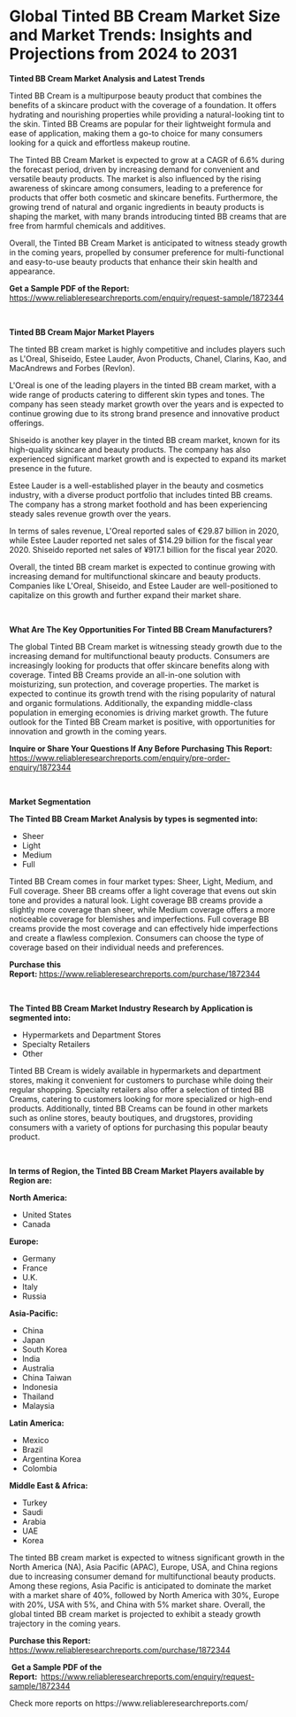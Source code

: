 <p><h1>Global Tinted BB Cream Market Size and Market Trends: Insights and Projections from 2024 to 2031</h1></p><p><strong>Tinted BB Cream Market Analysis and Latest Trends</strong></p>
<p><p>Tinted BB Cream is a multipurpose beauty product that combines the benefits of a skincare product with the coverage of a foundation. It offers hydrating and nourishing properties while providing a natural-looking tint to the skin. Tinted BB Creams are popular for their lightweight formula and ease of application, making them a go-to choice for many consumers looking for a quick and effortless makeup routine.</p><p>The Tinted BB Cream Market is expected to grow at a CAGR of 6.6% during the forecast period, driven by increasing demand for convenient and versatile beauty products. The market is also influenced by the rising awareness of skincare among consumers, leading to a preference for products that offer both cosmetic and skincare benefits. Furthermore, the growing trend of natural and organic ingredients in beauty products is shaping the market, with many brands introducing tinted BB creams that are free from harmful chemicals and additives.</p><p>Overall, the Tinted BB Cream Market is anticipated to witness steady growth in the coming years, propelled by consumer preference for multi-functional and easy-to-use beauty products that enhance their skin health and appearance.</p></p>
<p><strong>Get a Sample PDF of the Report:&nbsp;</strong> <a href="https://www.reliableresearchreports.com/enquiry/request-sample/1872344">https://www.reliableresearchreports.com/enquiry/request-sample/1872344</a></p>
<p>&nbsp;</p>
<p><strong>Tinted BB Cream Major Market Players</strong></p>
<p><p>The tinted BB cream market is highly competitive and includes players such as L'Oreal, Shiseido, Estee Lauder, Avon Products, Chanel, Clarins, Kao, and MacAndrews and Forbes (Revlon). </p><p>L'Oreal is one of the leading players in the tinted BB cream market, with a wide range of products catering to different skin types and tones. The company has seen steady market growth over the years and is expected to continue growing due to its strong brand presence and innovative product offerings.</p><p>Shiseido is another key player in the tinted BB cream market, known for its high-quality skincare and beauty products. The company has also experienced significant market growth and is expected to expand its market presence in the future.</p><p>Estee Lauder is a well-established player in the beauty and cosmetics industry, with a diverse product portfolio that includes tinted BB creams. The company has a strong market foothold and has been experiencing steady sales revenue growth over the years.</p><p>In terms of sales revenue, L'Oreal reported sales of €29.87 billion in 2020, while Estee Lauder reported net sales of $14.29 billion for the fiscal year 2020. Shiseido reported net sales of ¥917.1 billion for the fiscal year 2020.</p><p>Overall, the tinted BB cream market is expected to continue growing with increasing demand for multifunctional skincare and beauty products. Companies like L'Oreal, Shiseido, and Estee Lauder are well-positioned to capitalize on this growth and further expand their market share.</p></p>
<p>&nbsp;</p>
<p><strong>What Are The Key Opportunities For Tinted BB Cream Manufacturers?</strong></p>
<p><p>The global Tinted BB Cream market is witnessing steady growth due to the increasing demand for multifunctional beauty products. Consumers are increasingly looking for products that offer skincare benefits along with coverage. Tinted BB Creams provide an all-in-one solution with moisturizing, sun protection, and coverage properties. The market is expected to continue its growth trend with the rising popularity of natural and organic formulations. Additionally, the expanding middle-class population in emerging economies is driving market growth. The future outlook for the Tinted BB Cream market is positive, with opportunities for innovation and growth in the coming years.</p></p>
<p><strong>Inquire or Share Your Questions If Any Before Purchasing This Report:</strong> <a href="https://www.reliableresearchreports.com/enquiry/pre-order-enquiry/1872344">https://www.reliableresearchreports.com/enquiry/pre-order-enquiry/1872344</a></p>
<p>&nbsp;</p>
<p><strong>Market Segmentation</strong></p>
<p><strong>The Tinted BB Cream Market Analysis by types is segmented into:</strong></p>
<p><ul><li>Sheer</li><li>Light</li><li>Medium</li><li>Full</li></ul></p>
<p><p>Tinted BB Cream comes in four market types: Sheer, Light, Medium, and Full coverage. Sheer BB creams offer a light coverage that evens out skin tone and provides a natural look. Light coverage BB creams provide a slightly more coverage than sheer, while Medium coverage offers a more noticeable coverage for blemishes and imperfections. Full coverage BB creams provide the most coverage and can effectively hide imperfections and create a flawless complexion. Consumers can choose the type of coverage based on their individual needs and preferences.</p></p>
<p><strong>Purchase this Report:&nbsp;</strong><a href="https://www.reliableresearchreports.com/purchase/1872344">https://www.reliableresearchreports.com/purchase/1872344</a></p>
<p>&nbsp;</p>
<p><strong>The Tinted BB Cream Market Industry Research by Application is segmented into:</strong></p>
<p><ul><li>Hypermarkets and Department Stores</li><li>Specialty Retailers</li><li>Other</li></ul></p>
<p><p>Tinted BB Cream is widely available in hypermarkets and department stores, making it convenient for customers to purchase while doing their regular shopping. Specialty retailers also offer a selection of tinted BB Creams, catering to customers looking for more specialized or high-end products. Additionally, tinted BB Creams can be found in other markets such as online stores, beauty boutiques, and drugstores, providing consumers with a variety of options for purchasing this popular beauty product.</p></p>
<p>&nbsp;</p>
<p><strong>In terms of Region, the Tinted BB Cream Market Players available by Region are:</strong></p>
<p>
    <p> <strong> North America: </strong>
        <ul>
            <li>United States</li>
            <li>Canada</li>
        </ul>
        </p> 
    <p> <strong> Europe: </strong>
        <ul>
            <li>Germany</li>
            <li>France</li>
            <li>U.K.</li>
            <li>Italy</li>
            <li>Russia</li>
        </ul>
        </p> 
    <p> <strong> Asia-Pacific: </strong>
        <ul>
            <li>China</li>
            <li>Japan</li>
            <li>South Korea</li>
            <li>India</li>
            <li>Australia</li>
            <li>China Taiwan</li>
            <li>Indonesia</li>
            <li>Thailand</li>
            <li>Malaysia</li>
        </ul>
        </p> 
    <p> <strong> Latin America: </strong>
        <ul>
            <li>Mexico</li>
            <li>Brazil</li>
            <li>Argentina Korea</li>
            <li>Colombia</li>
        </ul>
        </p> 
    <p> <strong> Middle East & Africa: </strong>
        <ul>
            <li>Turkey</li>
            <li>Saudi</li>
            <li>Arabia</li>
            <li>UAE</li>
            <li>Korea</li>
        </ul>
    </p>
    </p>
<p><p>The tinted BB cream market is expected to witness significant growth in the North America (NA), Asia Pacific (APAC), Europe, USA, and China regions due to increasing consumer demand for multifunctional beauty products. Among these regions, Asia Pacific is anticipated to dominate the market with a market share of 40%, followed by North America with 30%, Europe with 20%, USA with 5%, and China with 5% market share. Overall, the global tinted BB cream market is projected to exhibit a steady growth trajectory in the coming years.</p></p>
<p><strong>Purchase this Report: </strong><a href="https://www.reliableresearchreports.com/purchase/1872344">https://www.reliableresearchreports.com/purchase/1872344</a></p>
<p>&nbsp;<strong>Get a Sample PDF of the Report:&nbsp;&nbsp;</strong><a href="https://www.reliableresearchreports.com/enquiry/request-sample/1872344">https://www.reliableresearchreports.com/enquiry/request-sample/1872344</a></p>
<p><strong></strong></p>
<p>Check more reports on https://www.reliableresearchreports.com/</p>